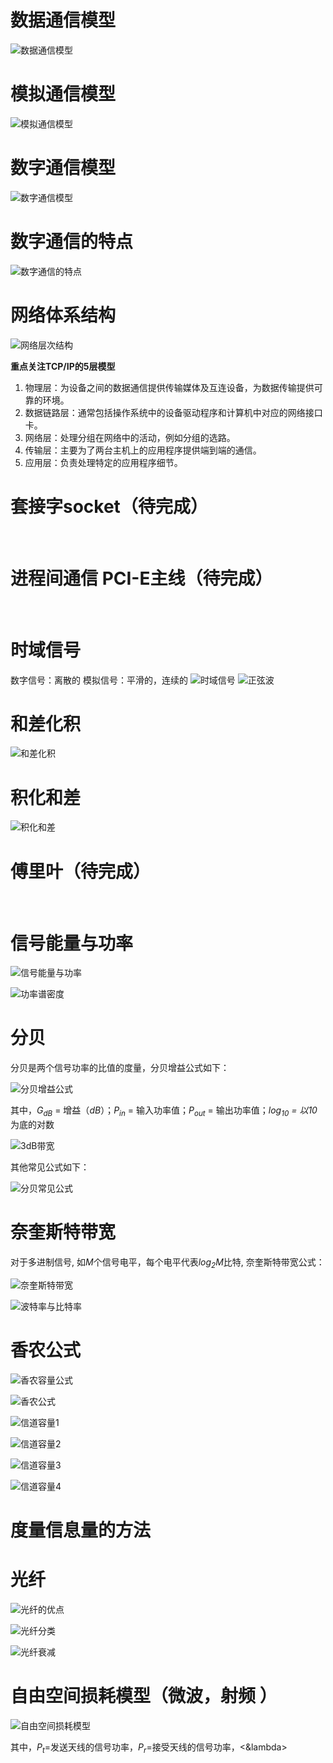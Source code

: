 # 数据通信模型

![数据通信模型](/image/数据通信模型.png)

# 模拟通信模型

![模拟通信模型](/image/模拟通信模型.png)

# 数字通信模型

![数字通信模型](/image/数字通信模型.png)

# 数字通信的特点

![数字通信的特点](/image/数字通信的特点.png)

# 网络体系结构

![网络层次结构](/image/网络层次结构.png)

**重点关注TCP/IP的5层模型**

1. 物理层：为设备之间的数据通信提供传输媒体及互连设备，为数据传输提供可靠的环境。
2. 数据链路层：通常包括操作系统中的设备驱动程序和计算机中对应的网络接口卡。
3. 网络层：处理分组在网络中的活动，例如分组的选路。
4. 传输层：主要为了两台主机上的应用程序提供端到端的通信。
5. 应用层：负责处理特定的应用程序细节。

# 套接字socket（待完成）

​     

# 进程间通信 PCI-E主线（待完成）

​    

# 时域信号

数字信号：离散的
模拟信号：平滑的，连续的
![时域信号](/image/时域信号.png)
![正弦波](/image/正弦波.png)

# 和差化积

![和差化积](/image/和差化积.png)

# 积化和差

![积化和差](/image/积化和差.png)

# 傅里叶（待完成）

​    

# 信号能量与功率

![信号能量与功率](/image/信号能量与功率.png)

![功率谱密度](/image/功率谱密度.png)

# 分贝

分贝是两个信号功率的比值的度量，分贝增益公式如下：

![分贝增益公式](/image/分贝增益公式.png)

其中，*G<sub>dB</sub>* = 增益（*dB*）；*P<sub>in</sub>* = 输入功率值；*P<sub>out</sub>* = 输出功率值；*log<sub>10</sub> = *以*10*为底的对数

![3dB带宽](/image/3dB带宽.png)

其他常见公式如下：

![分贝常见公式](/image/分贝常见公式.png)

# 奈奎斯特带宽

对于多进制信号, 如*M*个信号电平，每个电平代表*log<sub>2</sub>M*比特, 奈奎斯特带宽公式：

![奈奎斯特带宽](/image/奈奎斯特带宽.png)

![波特率与比特率](/image/波特率与比特率.png)

# 香农公式

![香农容量公式](/image/香农容量公式.png)

![香农公式](/image/香农公式.png)

![信道容量1](/image/信道容量1.png)

![信道容量2](/image/信道容量2.png)

![信道容量3](/image/信道容量3.png)

![信道容量4](/image/信道容量4.png)

# 度量信息量的方法



# 光纤

![光纤的优点](/image/光纤的优点.png)

![光纤分类](/image/光纤分类.png)

![光纤衰减](/image/光纤衰减.png)



# 自由空间损耗模型（微波，射频 ）

![自由空间损耗模型](/image/自由空间损耗模型.png)

其中，*P<sub>t</sub>*=发送天线的信号功率，*P<sub>r</sub>*=接受天线的信号功率，<&lambda>